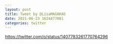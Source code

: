 ```yaml
--- 
layout: post 
title: Tweet by @LisaMAGAKAG 
date: 2021-06-23 1624477081 
categories: twitter 
--- 
```

https://twitter.com/o/status/1407783261770764296